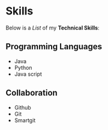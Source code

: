 # Skills 

Below is a *List* of my **Technical Skills**:

## Programming Languages 
- Java
- Python 
- Java script

## Collaboration
- Github
- Git
- Smartgit 
